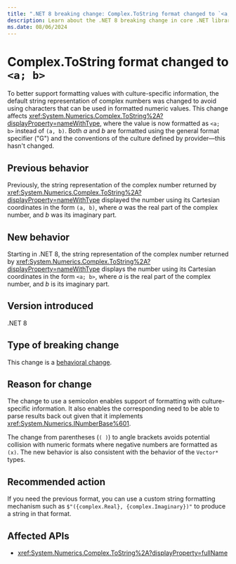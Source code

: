 ```yaml
---
title: ".NET 8 breaking change: Complex.ToString format changed to `<a; b>`"
description: Learn about the .NET 8 breaking change in core .NET libraries where the Complex.ToString() format changed from `(a, b)` to `<a; b>`.
ms.date: 08/06/2024
---
```

# Complex.ToString format changed to `<a; b>`

To better support formatting values with culture-specific information, the default string representation of complex numbers was changed to avoid using characters that can be used in formatted numeric values. This change affects <xref:System.Numerics.Complex.ToString%2A?displayProperty=nameWithType>, where the value is now formatted as `<a; b>` instead of `(a, b)`. Both *a* and *b* are formatted using the general format specifier ("G") and the conventions of the culture defined by provider&mdash;this hasn't changed.

## Previous behavior

Previously, the string representation of the complex number returned by <xref:System.Numerics.Complex.ToString%2A?displayProperty=nameWithType> displayed the number using its Cartesian coordinates in the form `(a, b)`, where *a* was the real part of the complex number, and *b* was its imaginary part.

## New behavior

Starting in .NET 8, the string representation of the complex number returned by <xref:System.Numerics.Complex.ToString%2A?displayProperty=nameWithType> displays the number using its Cartesian coordinates in the form `<a; b>`, where *a* is the real part of the complex number, and *b* is its imaginary part.

## Version introduced

.NET 8

## Type of breaking change

This change is a [behavioral change](../../categories.md#behavioral-change).

## Reason for change

The change to use a semicolon enables support of formatting with culture-specific information. It also enables the corresponding need to be able to parse results back out given that it implements <xref:System.Numerics.INumberBase%601>.

The change from parentheses (`( )`) to angle brackets avoids potential collision with numeric formats where negative numbers are formatted as `(x)`. The new behavior is also consistent with the behavior of the `Vector*` types.

## Recommended action

If you need the previous format, you can use a custom string formatting mechanism such as `$"({complex.Real}, {complex.Imaginary})"` to produce a string in that format.

## Affected APIs

- <xref:System.Numerics.Complex.ToString%2A?displayProperty=fullName>
